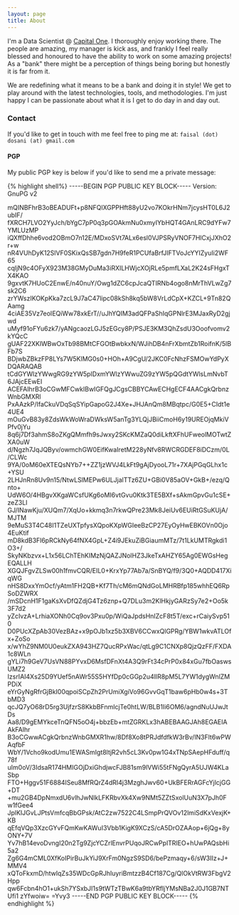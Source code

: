 ```yaml
---
layout: page
title: About
---
```


I'm a Data Scientist @ [Capital One](http://www.capitalone.ca). I thoroughly enjoy working there. The people are amazing, my manager is kick ass, and frankly I feel really blessed and honoured to have the ability to work on some amazing projects! As a "bank" there might be a perception of things being boring but honestly it is far from it.

We are redefining what it means to be a bank and doing it in style! We get to play around with the latest technologies, tools, and methodologies. I'm just happy I can be passionate about what it is I get to do day in and day out.

### Contact
If you'd like to get in touch with me feel free to ping me at: `faisal (dot) dosani (at) gmail.com`

#### PGP
My public PGP key is below if you'd like to send me a private message:

{% highlight shell%}
-----BEGIN PGP PUBLIC KEY BLOCK-----
Version: GnuPG v2

mQINBFhrB3oBEADUFt+p8NFQlXGPPHft88yU2vo7KOkrHNm7jcysHT0L6J2ubIF/
fXRCH7LVO2YyJch/bYgC7pP0q3pGOAkmNu0xmyIYbHQT4GAnLRC9dYFw7YMLUzMP
iQXffDhhe6vod2OBmO7n12E/MDxoSVt7ALx6esl0VJPSRyVNOF7HlCxjJXhO2r+w
nR4VUhDyK12SlVF0SKixQsSB7gdn7H9feR1PCUfaBrfJIFTVoJcYYIZyuIi2WF65
cqljN9c4OFyX923M38GMyDuMa3iRXILHWjcXOjRLe5pmfLXaL2K24sFHgxTX4KAO
9gxvtK7HUoC2EnwE/n40nuY/Owg1dZC6cpJcaQTIRNb4ogo8nMrThVLwZg7sk2C6
zrYWszIKOKpKka7zcL9J7aC47lipc08kSh8kq5bW8VrLdCpX+KZCL+9Tn82QAamg
4ciAE35Vz7eoIEQiWw78xkErT//uJhYQIM3adQFPaShIqGPNlrE3MJaxRyD2gjwd
uMyf91oFYu6zk7/yANgcaozLGJ5zEGcy8P/PSJE3KM3QhZsdU3Ooofvomv2kYQcC
gUAF22XKlWBwOxTb98BMtCFGOtBwbkxN/WJihDB4nFrXbmtZb1RoifnK/5lBFb7S
BDjwbZBkzFP8LYs7W5KlMG0s0+HOh+A9CgU/2JKC0FcNhzFSMOwYdPyXDQARAQAB
tCdGYWlzYWwgRG9zYW5pIDxmYWlzYWwuZG9zYW5pQGdtYWlsLmNvbT6JAjcEEwEI
ACEFAlhrB3oCGwMFCwkIBwIGFQgJCgsCBBYCAwECHgECF4AACgkQrbnzWnbGMXRl
PxAAzkP/IfaCkuVDqSqSYipGapoG2J4Xe+JHJAnQm8MBqtpc/G0E5+CIdt1e4UE4
mOuGvB83y8ZdsWkWoWraDWksW5anTg3YLQjJBiiCmoH6y19UREOjqMkiVPfv0jYu
8q6j7Df3ahmS8oZKgQMmfh9sJwxy2SKcKMZaQ0diLkftXFhUFweolMOTwtZXA0uW
d/Ngzh7JqJQByv/owmchGW0EifKwaIretM228yNfv8RWCRGDEF8iDCzm/0L/CLWc
9YA/0oM60eXTEQsNYb7++ZZ1jzWVJ4LkFt9gAjDyooL71r+7XAjPGqGLhx1c+YSU
2LHJnRn8Uv9n15/NtwLSlMEPw6ULJjalTTz6ZU+GBi0V85aOV+GkB+/ezq/Qnto+
UdW6O/4HBgvXKgaWCsfUKg6oMI6vtGvu0Ktk3TE5BXf+sAkmGpvGu1cSE+zeZ3LI
GJ/INawKju/XUQm7/XqUo+kkmq3n7rkwQPre23Mk8JeiUv6EUiRtGSuKUjA/MJTM
9eMuS3T4C48I1TZeUXTpfysXQpoKXpWGIeeBzCP27EyOyHwEBKOVn0Ojo4EuKtif
mD8kdB3Fl6pRCkNy64fNX4GpL+Z4i9JEkuZiBGiaumMTz/7t1LkUMTRgkdi1O3+/
SkyNKbzvx+L1x56LChTEhKIMzNjQAZJNolHZ3JkeTxAHZY65Ag0EWGsHegEQALLH
XGQJFgvZLSw00h1fmvCQR/EIL0+KrxYp77Ab7a/SnBYQ/f9/3Q0+AQDD417XiqWG
nHS8DxxYmOcf/yAtm1FH2QB+Kf7Th/cM6mQNdGoLMHRBfp185whhEQ6RpSoDZWRX
/mSDcnH1F1gaKsXvDfQZdjG4Tz6znp+Q7DLu3m2KlHkjyGARzSy7e2+Oo5k3F7d2
yZcIvzA+LrhiaXONh0Cq9ov3Pxu0p/WiQaJpdsHnIZcF8t5T/exc+rCaiySvp510
D0PUcXZpAb30VezBAz+x9pOJb1xz5b3XBV6CCwxQlGPRg/YBW1wkvATLOfx+ZoSo
x/wYhZ9NM0U0eukZXA943HZ7QucRPxWac/qtLg9C1CNXp8QjzQzFF/FXDA1c8WLn
gYLi7h9GeV7UsVN88PYvxD6MsfDFnXt4A3Q9rFt34cPrP0x84xGu7fbOaswsUMZ2
IzsrIAI4Xs25D9YUef5nAWr55S5HYfDp0cGGp2u4IlR8pM5L7YW1dygWnlZMPDiX
eYrGyNgRfrGjBkI00qpoiSCpZh2PrUmiXgiVo96GvvGqT1baw6pHb0w4s+3TbMD3
qcJQ7yO68rD5rg3UjfzrS8KkbBFnmlcjTe0htLW/BLB1Ii6OM6/agndNuUJwJtDs
Aa8/D9gEMYkceTnQFN5oO4j+bbzEb+mtZGRKLx3hABEBAAGJAh8EGAEIAAkFAlhr
B3oCGwwACgkQrbnzWnbGMXR1hw/8Df8Xo8tPRJdfdfkW3rBv/lN3Flt6wPWAqfbF
WbY/1Vcho9kodUmu1EWASmIgt8ltjR2vh5cL3Kv0pw1G4xTNpSAepHFduff/q78f
uIm0oV/3IdsaR174HMIGOjDxiGhdjwcFJB81sm9lVWi55tFNgQyrA5UJW4KLaSbp
FTO+Hggv51F6884ISeu8MfRQrZ4dRI4j3MzghJwv60+UkBFERrAGFcYjlcjGG+DT
+mu2GB4DpNmxdU6vlhJwNlkLFKRbvXk4Xw9NMt5ZZtSxolUuN3X7pJh0Fw1fGee4
JplKIJGvLJPtsVmfcqBbGPsk/AtC2zw7522C4LSmpPrQVOv12lmiSdKxVexjK+KB
qEfqVQp3XzcGYvFQmKwKAWuI3Vbb1KigK9XCzS/cA5DrOZAAop+6jQg+8yONY+7V
Yv7hB14evoDvngI20n2Tg9ZjcYCZrlEnvrPUqoJRCwPplTRlEO+hUwPAQsbHi5a2
Zg6G4mCML0XfKoIPirBuJkYiJ9XrFm0NgzS9SD6/bePzmaqy+6/sW3IIz+J+MMV4
xQToFkxmD/htwIqZs35WDcGpRJhIuyriBmtzzB4Cf187Cg/QlOkVtRW3FbgV2Hpp
qw6Fcbn4hO1+ukSh7YSxbJI1s9tWTzTBwK6a9tbYRfIjYMsNBa2J0J1GB7NTUfi1
zYfwoiw=
=Yvy3
-----END PGP PUBLIC KEY BLOCK-----
{% endhighlight %}
